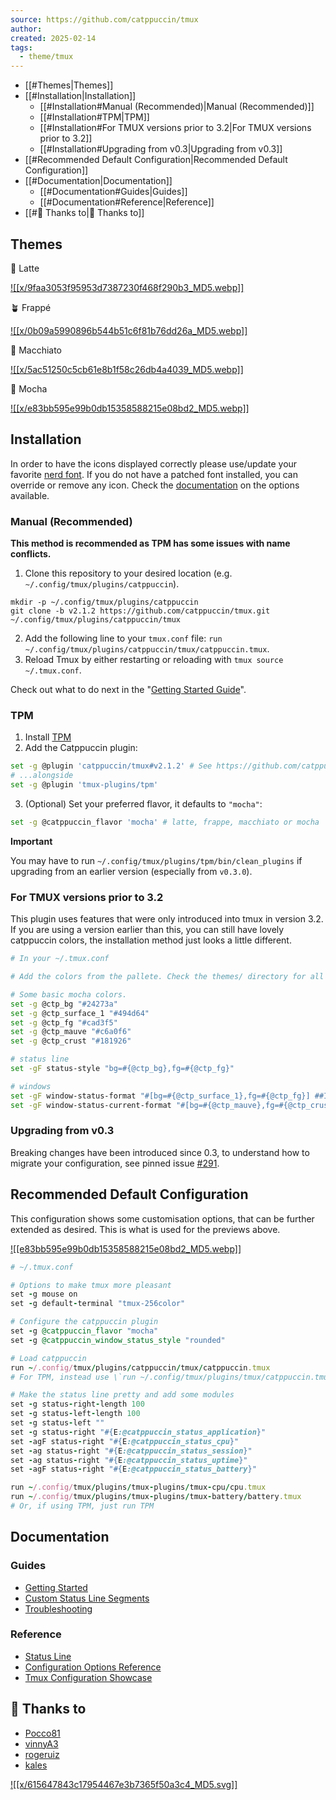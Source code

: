 ```yaml
---
source: https://github.com/catppuccin/tmux
author: 
created: 2025-02-14
tags:
  - theme/tmux
---
```

- [[#Themes|Themes]]
- [[#Installation|Installation]]
	- [[#Installation#Manual (Recommended)|Manual (Recommended)]]
	- [[#Installation#TPM|TPM]]
	- [[#Installation#For TMUX versions prior to 3.2|For TMUX versions prior to 3.2]]
	- [[#Installation#Upgrading from v0.3|Upgrading from v0.3]]
- [[#Recommended Default Configuration|Recommended Default Configuration]]
- [[#Documentation|Documentation]]
	- [[#Documentation#Guides|Guides]]
	- [[#Documentation#Reference|Reference]]
- [[#💝 Thanks to|💝 Thanks to]]

## Themes

🌻 Latte

[![[x/9faa3053f95953d7387230f468f290b3_MD5.webp]]](https://github.com/catppuccin/tmux/blob/main/assets/latte.webp)

🪴 Frappé

[![[x/0b09a5990896b544b51c6f81b76dd26a_MD5.webp]]](https://github.com/catppuccin/tmux/blob/main/assets/frappe.webp)

🌺 Macchiato

[![[x/5ac51250c5cb61e8b1f58c26db4a4039_MD5.webp]]](https://github.com/catppuccin/tmux/blob/main/assets/macchiato.webp)

🌿 Mocha

[![[x/e83bb595e99b0db15358588215e08bd2_MD5.webp]]](https://github.com/catppuccin/tmux/blob/main/assets/mocha.webp)

## Installation

In order to have the icons displayed correctly please use/update your favorite [nerd font](https://www.nerdfonts.com/font-downloads). If you do not have a patched font installed, you can override or remove any icon. Check the [documentation](https://github.com/catppuccin/tmux/blob/main/docs/reference/configuration.md) on the options available.

### Manual (Recommended)

**This method is recommended as TPM has some issues with name conflicts.**

1. Clone this repository to your desired location (e.g. `~/.config/tmux/plugins/catppuccin`).

```
mkdir -p ~/.config/tmux/plugins/catppuccin
git clone -b v2.1.2 https://github.com/catppuccin/tmux.git ~/.config/tmux/plugins/catppuccin/tmux
```
2. Add the following line to your `tmux.conf` file: `run ~/.config/tmux/plugins/catppuccin/tmux/catppuccin.tmux`.
3. Reload Tmux by either restarting or reloading with `tmux source ~/.tmux.conf`.

Check out what to do next in the "[Getting Started Guide](https://github.com/catppuccin/tmux/blob/main/docs/tutorials/01-getting-started.md)".

### TPM

1. Install [TPM](https://github.com/tmux-plugins/tpm)
2. Add the Catppuccin plugin:

```bash
set -g @plugin 'catppuccin/tmux#v2.1.2' # See https://github.com/catppuccin/tmux/tags for additional tags
# ...alongside
set -g @plugin 'tmux-plugins/tpm'
```
3. (Optional) Set your preferred flavor, it defaults to `"mocha"`:

```bash
set -g @catppuccin_flavor 'mocha' # latte, frappe, macchiato or mocha
```

**Important**

You may have to run `~/.config/tmux/plugins/tpm/bin/clean_plugins` if upgrading from an earlier version (especially from `v0.3.0`).

### For TMUX versions prior to 3.2

This plugin uses features that were only introduced into tmux in version 3.2. If you are using a version earlier than this, you can still have lovely catppuccin colors, the installation method just looks a little different.

```bash
# In your ~/.tmux.conf

# Add the colors from the pallete. Check the themes/ directory for all options.

# Some basic mocha colors.
set -g @ctp_bg "#24273a"
set -g @ctp_surface_1 "#494d64"
set -g @ctp_fg "#cad3f5"
set -g @ctp_mauve "#c6a0f6"
set -g @ctp_crust "#181926"

# status line
set -gF status-style "bg=#{@ctp_bg},fg=#{@ctp_fg}"

# windows
set -gF window-status-format "#[bg=#{@ctp_surface_1},fg=#{@ctp_fg}] ##I ##T "
set -gF window-status-current-format "#[bg=#{@ctp_mauve},fg=#{@ctp_crust}] ##I ##T "
```

### Upgrading from v0.3

Breaking changes have been introduced since 0.3, to understand how to migrate your configuration, see pinned issue [#291](https://github.com/catppuccin/tmux/issues/291).

## Recommended Default Configuration

This configuration shows some customisation options, that can be further extended as desired. This is what is used for the previews above.

[![[e83bb595e99b0db15358588215e08bd2_MD5.webp]]](https://github.com/catppuccin/tmux/blob/main/assets/mocha.webp)

```rb
# ~/.tmux.conf

# Options to make tmux more pleasant
set -g mouse on
set -g default-terminal "tmux-256color"

# Configure the catppuccin plugin
set -g @catppuccin_flavor "mocha"
set -g @catppuccin_window_status_style "rounded"

# Load catppuccin
run ~/.config/tmux/plugins/catppuccin/tmux/catppuccin.tmux
# For TPM, instead use \`run ~/.config/tmux/plugins/tmux/catppuccin.tmux\`

# Make the status line pretty and add some modules
set -g status-right-length 100
set -g status-left-length 100
set -g status-left ""
set -g status-right "#{E:@catppuccin_status_application}"
set -agF status-right "#{E:@catppuccin_status_cpu}"
set -ag status-right "#{E:@catppuccin_status_session}"
set -ag status-right "#{E:@catppuccin_status_uptime}"
set -agF status-right "#{E:@catppuccin_status_battery}"

run ~/.config/tmux/plugins/tmux-plugins/tmux-cpu/cpu.tmux
run ~/.config/tmux/plugins/tmux-plugins/tmux-battery/battery.tmux
# Or, if using TPM, just run TPM
```

## Documentation

### Guides

- [Getting Started](https://github.com/catppuccin/tmux/blob/main/docs/tutorials/01-getting-started.md)
- [Custom Status Line Segments](https://github.com/catppuccin/tmux/blob/main/docs/tutorials/02-custom-status.md)
- [Troubleshooting](https://github.com/catppuccin/tmux/blob/main/docs/guides/troubleshooting.md)

### Reference

- [Status Line](https://github.com/catppuccin/tmux/blob/main/docs/reference/status-line.md)
- [Configuration Options Reference](https://github.com/catppuccin/tmux/blob/main/docs/reference/configuration.md)
- [Tmux Configuration Showcase](https://github.com/catppuccin/tmux/discussions/317)

## 💝 Thanks to

- [Pocco81](https://github.com/Pocco81)
- [vinnyA3](https://github.com/vinnyA3)
- [rogeruiz](https://github.com/rogeruiz)
- [kales](https://github.com/kjnsn)

[![[x/615647843c17954467e3b7365f50a3c4_MD5.svg]]](https://raw.githubusercontent.com/catppuccin/catppuccin/main/assets/footers/gray0_ctp_on_line.svg?sanitize=true)